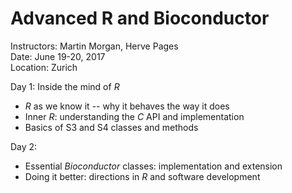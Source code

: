 # Advanced R and Bioconductor

Instructors: Martin Morgan, Herve Pages<br />
Date: June 19-20, 2017<br />
Location: Zurich

Day 1: Inside the mind of _R_

- _R_ as we know it -- why it behaves the way it does
- Inner _R_: understanding the _C_ API and implementation
- Basics of S3 and S4 classes and methods

Day 2: 

- Essential _Bioconductor_ classes: implementation and extension
- Doing it better: directions in _R_ and software development
